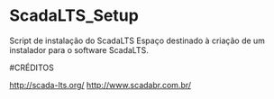 # ScadaLTS_Setup
Script de instalação do ScadaLTS
Espaço destinado à criação de um instalador para o software ScadaLTS.

#CRÉDITOS 

http://scada-lts.org/
http://www.scadabr.com.br/
